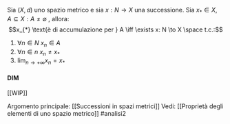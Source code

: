 Sia $(X,d)$ uno spazio metrico e sia $x: N \to X$ una successione.
Sia $x_{*}\in X,A \subseteq X : A \neq \emptyset$ , allora:$$x_{*} \text{è di accumulazione per } A \iff \exists x: N \to X \space t.c.:$$
1) $\forall n\in N$ $x_{n}\in A$
2) $\forall n \in n$ $x_{n}\neq x_{*}$
3) $\lim_{n \to+\infty}x_{n}=x_{*}$

#### DIM
[[WIP]]

Argomento principale: [[Successioni in spazi metrici]]
Vedi: [[Proprietà degli elementi di uno spazio metrico]]
#analisi2 